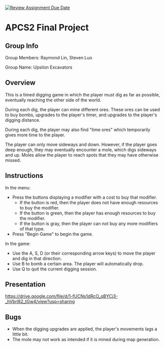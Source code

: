 [![Review Assignment Due Date](https://classroom.github.com/assets/deadline-readme-button-24ddc0f5d75046c5622901739e7c5dd533143b0c8e959d652212380cedb1ea36.svg)](https://classroom.github.com/a/syDSSnTt)
# APCS2 Final Project

## Group Info

Group Members: Raymond Lin, Steven Luo

Group Name: Upsilon Excavators

## Overview

This is a timed digging game in which the player must dig as far as possible, eventually reaching the other side of the world.

During each dig, the player can mine different ores. These ores can be used to buy bombs, upgrades to the player's timer, and upgrades to the player's digging distance.

During each dig, the player may also find "time ores" which temporarily gives more time to the player.

The player can only move sideways and down. However, if the player goes deep enough, they may eventually encounter a mole, which digs sideways and up. Moles allow the player to reach spots that they may have otherwise missed.

## Instructions

In the menu:
- Press the buttons displaying a modifier with a cost to buy that modifier.
  + If the button is red, then the player does not have enough resources to buy the modifier.
  + If the button is green, then the player has enough resources to buy the modifier.
  + If the button is gray, then the player can not buy any more modifiers of that type.
- Press "Begin Game" to begin the game.

In the game:
- Use the A, S, D (or their corresponding arrow keys) to move the player and dig in that direction.
- Use B to bomb a certain area. The player will automatically drop.
- Use Q to quit the current digging session.

## Presentation

https://drive.google.com/file/d/1-fUCNs1dRcO_qBYCj3-_hVbrl82_tGw4/view?usp=sharing

## Bugs

- When the digging upgrades are applied, the player's movements lags a little bit.
- The mole may not work as intended if it is mined during map generation.
